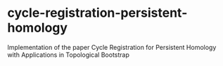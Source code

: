 # cycle-registration-persistent-homology
Implementation of the paper Cycle Registration for Persistent Homology with Applications in Topological Bootstrap
